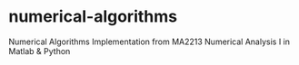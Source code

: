 # numerical-algorithms
Numerical Algorithms Implementation from MA2213 Numerical Analysis I in Matlab &amp; Python
